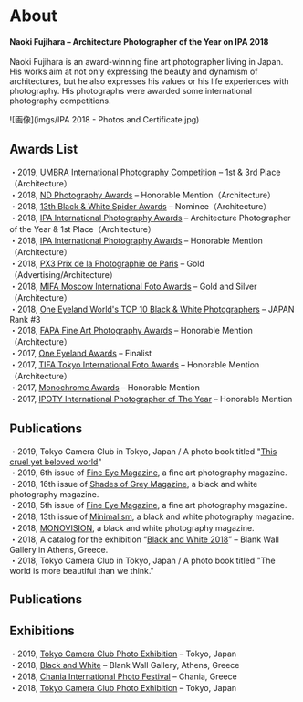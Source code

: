 # About

####  Naoki Fujihara – Architecture Photographer of the Year on IPA 2018

Naoki Fujihara is an award-winning fine art photographer living in Japan. His works aim at not only expressing the beauty and dynamism of architectures, but he also expresses his values or his life experiences with photography. His photographs were awarded some international photography competitions.

![画像](imgs/IPA 2018 - Photos and Certificate.jpg)


## Awards List

<div>
・2019, <a href="https://www.umbrawards.com/professional?lightbox=dataItem-keokuvng2">UMBRA International Photography Competition</a> &#8211; 1st &amp; 3rd Place（Architecture）
</div>
<div>
・2018, <a href="https://ndawards.net/winners-gallery/nd-awards-2018/non-professional/buildings/hm/8424">ND Photography Awards</a> – Honorable Mention（Architecture）
</div>
<div>
・2018, <a href="https://www.thespiderawards.com/gallery/13th/professional/architectural/winners/199486">13th Black &amp; White Spider Awards</a> &#8211; Nominee（Architecture）
</div>
<div>
・2018, <a href="https://www.photoawards.com/winner/zoom.php?eid=8-158888-18">IPA International Photography Awards</a> &#8211; Architecture Photographer of the Year &amp; 1st Place（Architecture）
</div>
<div>
・2018, <a href="https://www.photoawards.com/winner/zoom.php?eid=8-156541-18">IPA International Photography Awards</a> &#8211; Honorable Mention（Architecture）
</div>
<div>
・2018, <a href="https://px3.fr/winners/px3/2018/9438/">PX3 Prix de la Photographie de Paris</a> &#8211; Gold（Advertising/Architecture）
</div>
<div>
・2018, <a href="https://www.moscowfotoawards.com/winners/moscow/2018/4053/">MIFA Moscow International Foto Awards</a> &#8211; Gold and Silver（Architecture）
</div>
<div>
・2018, <a href="https://oneeyeland.com/japan-top10-black-and-white-photographers-2018">One Eyeland World's TOP 10 Black &amp; White Photographers</a> &#8211; JAPAN Rank #3
</div>
<div>
・2018, <a href="https://fineartphotoawards.com/winners-gallery/fapa-2017-2018/amateur/architecture/hm/6648">FAPA Fine Art Photography Awards</a> &#8211; Honorable Mention（Architecture）
</div>
<div>
・2017, <a href="https://oneeyeland.com/awards/award_images.php?award_id=3689&amp;cat=architecture&amp;year=2017">One Eyeland Awards</a> &#8211; Finalist
</div>
<div>
・2017, <a href="https://www.tokyofotoawards.jp/winners/hm/2017/23-9884-18/">TIFA Tokyo International Foto Awards</a> &#8211; Honorable Mention（Architecture）
</div>
<div>
・2017, <a href="https://monoawards.com/winners-gallery/monochrome-awards-2017/amateur/architecture/hm/6452"> Monochrome Awards</a> &#8211; Honorable Mention
</div>
<div>
・2017, <a href="https://iphotographeroftheyear.com/winners-gallery/ipoty-2017/amateur/bridges/show/hm/2773"> IPOTY International Photographer of The Year</a> &#8211; Honorable Mention
</div>


## Publications
<div>
・2019, Tokyo Camera Club in Tokyo, Japan / A photo book titled "<a href="https://natgeo.nikkeibp.co.jp/atcl/product/19/051500019/">This cruel yet beloved world</a>"
</div>
<div>
・2019, 6th issue of <a href="http://fineeyemagazine.weebly.com/issues/issue-01-2019">Fine Eye Magazine</a>, a fine art photography magazine.
</div>
<div>
・2018, 16th issue of <a href="https://shadesofgreymagazine.com/product/shades-of-grey-magazine-n16/">Shades of Grey Magazine</a>, a black and white photography magazine.
</div>
<div>
・2018, 5th issue of <a href="https://issuu.com/eye-photomagazine/docs/fem__issue__05__2018__issuu/138">Fine Eye Magazine</a>, a fine art photography magazine.
</div>
<div>
・2018, 13th issue of <a href="https://minimalismmag.com/2018/10/10/bw-minimalism-magazine-13/">Minimalism</a>, a black and white photography magazine.
</div>
<div>
<div>
・2018, <a href="http://monovisions.com/naoki-fujihara-interview-with-architecture-photographer/">MONOVISION</a>, a black and white photography magazine.
</div>
<div>
・2018, A catalog for the exhibition “<a href="http://www.blurb.com/b/8730949-black-white">Black and White 2018</a>” &#8211; Blank Wall Gallery in Athens, Greece.
</div>
<div>
・2018, Tokyo Camera Club in Tokyo, Japan / A photo book titled "<a href="https://natgeo.nikkeibp.co.jp/atcl/product/18/041300006/"></a>The world is more beautiful than we think."
</div>


## Publications
## Exhibitions
<div>
・2019, <a href="https://tokyocameraclub.com/special/exhibition_2019/">Tokyo Camera Club Photo Exhibition</a> &#8211; Tokyo, Japan
</div>
<div>
・2018, <a href="http://www.blankwallgallery.com/exhibition-black-white-2019/#jp-carousel-8889">Black and White</a> &#8211; Blank Wall Gallery, Athens, Greece
</div>
<div>
・2018, <a href="http://www.cipfestival.com/3-naoki-fujihara/">Chania International Photo Festival</a> &#8211; Chania, Greece
</div>
<div>
・2018, <a href="https://tokyocameraclub.com/special/exhibition_2018/">Tokyo Camera Club Photo Exhibition</a> &#8211; Tokyo, Japan
</div>
